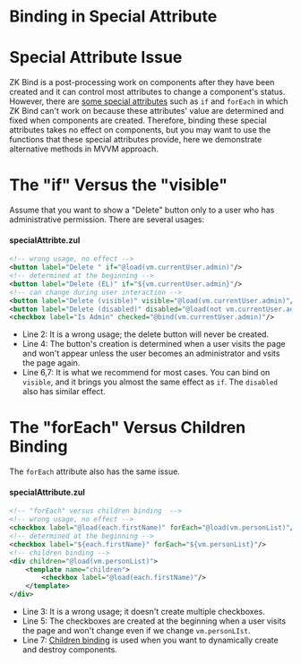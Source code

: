 # Binding in Special Attribute

Special Attribute Issue
=======================
ZK Bind is a post-processing work on components after they have been created and it can control most attributes to change a component's status. However, there are [some special attributes](http://books.zkoss.org/wiki/ZUML_Reference/ZUML/Attributes) such as `if` and
`forEach` in which ZK Bind can't work on because these attributes' value are determined and fixed when components are created. Therefore, binding these special attributes takes no effect on components, but you may want to use the functions that these special attributes provide, here we demonstrate alternative methods in MVVM approach.

The "if" Versus the "visible"
=============================
Assume that you want to show a "Delete" button only to a user who has administrative permission. There are several usages:

#### specialAttribte.zul
```xml
<!-- wrong usage, no effect -->
<button label="Delete " if="@load(vm.currentUser.admin)"/>
<!-- determined at the beginning -->
<button label="Delete (EL)" if="${vm.currentUser.admin}"/>
<!-- can change during user interaction -->
<button label="Delete (visible)" visible="@load(vm.currentUser.admin)"/>
<button label="Delete (disabled)" disabled="@load(not vm.currentUser.admin)"/>
<checkbox label="Is Admin" checked="@bind(vm.currentUser.admin)"/>
```
-   Line 2: It is a wrong usage; the delete button will never be created.
-   Line 4: The button's creation is determined when a user visits the page and won't appear unless the user becomes an administrator and vsits the page again.
-   Line 6,7: It is what we recommend for most cases. You can bind on `visible`, and it brings you almost the same effect as `if`. The `disabled` also has similar effect.

The "forEach" Versus Children Binding
=====================================
The `forEach` attribute also has the same issue.

#### specialAttribute.zul
```xml
<!-- "forEach" versus children binding  -->
<!-- wrong usage, no effect -->
<checkbox label="@load(each.firstName)" forEach="@load(vm.personList)"/>
<!-- determined at the beginning -->
<checkbox label="${each.firstName}" forEach="${vm.personList}"/>
<!-- children binding -->
<div children="@load(vm.personList)">
    <template name="children">
        <checkbox label="@load(each.firstName)"/>
    </template>
</div>
```
-   Line 3: It is a wrong usage; it doesn't create multiple checkboxes.
-   Line 5: The checkboxes are created at the beginning when a user visits the page and won't change even if we change `vm.personLIst`.
-   Line 7: [ Children binding](../data_binding/children_binding.html) is used when you want to dynamically create and destroy components.
